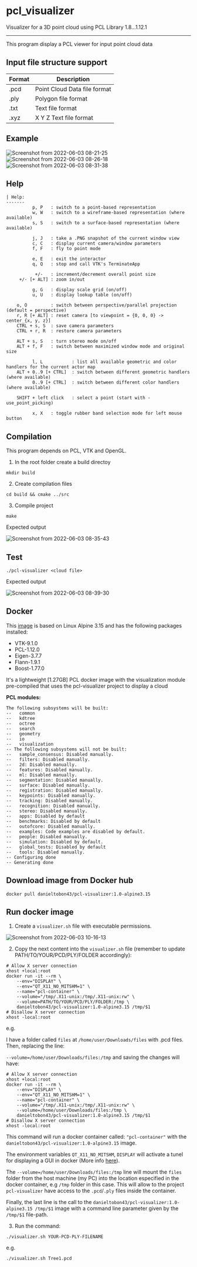# pcl_visualizer
Visualizer for a 3D point cloud using PCL Library 1.8...1.12.1

----------------------

This program display a PCL viewer for input point cloud data

## Input file structure support
| Format      | Description |
| ----------- | ----------- |
| .pcd      | Point Cloud Data file format       |
| .ply   | Polygon file format        |
| .txt   | Text file format        |
| .xyz      | X Y Z Text file format       |


## Example
![Screenshot from 2022-06-03 08-21-25](https://user-images.githubusercontent.com/35694200/171862553-c287954b-1a58-4005-8831-c035924ee57f.png)
![Screenshot from 2022-06-03 08-26-18](https://user-images.githubusercontent.com/35694200/171863365-5e259039-7980-47fa-a4ef-34ac20e8db6d.png)
![Screenshot from 2022-06-03 08-31-38](https://user-images.githubusercontent.com/35694200/171864244-aac54f80-6bb0-4ec5-ab0c-e19f669163a1.png)

## Help
```
| Help:
-------
          p, P   : switch to a point-based representation
          w, W   : switch to a wireframe-based representation (where available)
          s, S   : switch to a surface-based representation (where available)

          j, J   : take a .PNG snapshot of the current window view
          c, C   : display current camera/window parameters
          f, F   : fly to point mode

          e, E   : exit the interactor
          q, Q   : stop and call VTK's TerminateApp

           +/-   : increment/decrement overall point size
     +/- [+ ALT] : zoom in/out 

          g, G   : display scale grid (on/off)
          u, U   : display lookup table (on/off)

    o, O         : switch between perspective/parallel projection (default = perspective)
    r, R [+ ALT] : reset camera [to viewpoint = {0, 0, 0} -> center_{x, y, z}]
    CTRL + s, S  : save camera parameters
    CTRL + r, R  : restore camera parameters

    ALT + s, S   : turn stereo mode on/off
    ALT + f, F   : switch between maximized window mode and original size

          l, L           : list all available geometric and color handlers for the current actor map
    ALT + 0..9 [+ CTRL]  : switch between different geometric handlers (where available)
          0..9 [+ CTRL]  : switch between different color handlers (where available)

    SHIFT + left click   : select a point (start with -use_point_picking)

          x, X   : toggle rubber band selection mode for left mouse button
```

## Compilation
This program depends on PCL, VTK and OpenGL.

1. In the root folder create a build directoy

```
mkdir build
```
2. Create compilation files
   
```
cd build && cmake ../src
```
3. Compile project
   
```
make
```

Expected output

![Screenshot from 2022-06-03 08-35-43](https://user-images.githubusercontent.com/35694200/171864937-91aa8a3d-8bff-4f08-a3f8-d084a6243b5c.png)
       
        	 
## Test
```
./pcl-visualizer <cloud file> 
```
Expected output

![Screenshot from 2022-06-03 08-39-30](https://user-images.githubusercontent.com/35694200/171865601-c64efd17-a088-4f3f-afda-c62d20d04f93.png)

## Docker
This [image](https://hub.docker.com/r/danieltobon43/pcl-visualizer) is based on Linux Alpine 3.15 and has the following packages installed:

- VTK-9.1.0
- PCL-1.12.0
- Eigen-3.7.7
- Flann-1.9.1
- Boost-1.77.0

It's a lightweight [1.27GB] PCL docker image with the visualization module pre-compiled that uses the pcl-visualizer project to display a cloud

**PCL modules:**
```
The following subsystems will be built:
--   common
--   kdtree
--   octree
--   search
--   geometry
--   io
--   visualization
-- The following subsystems will not be built:
--   sample_consensus: Disabled manually.
--   filters: Disabled manually.
--   2d: Disabled manually.
--   features: Disabled manually.
--   ml: Disabled manually.
--   segmentation: Disabled manually.
--   surface: Disabled manually.
--   registration: Disabled manually.
--   keypoints: Disabled manually.
--   tracking: Disabled manually.
--   recognition: Disabled manually.
--   stereo: Disabled manually.
--   apps: Disabled by default
--   benchmarks: Disabled by default
--   outofcore: Disabled manually.
--   examples: Code examples are disabled by default.
--   people: Disabled manually.
--   simulation: Disabled by default.
--   global_tests: Disabled by default
--   tools: Disabled manually.
-- Configuring done
-- Generating done
```

## Download image from Docker hub
```
docker pull danieltobon43/pcl-visualizer:1.0-alpine3.15
```

## Run docker image
1. Create a `visualizer.sh` file with executable permissions.
   
![Screenshot from 2022-06-03 10-16-13](https://user-images.githubusercontent.com/35694200/171882906-75831bea-64f5-4cd6-9220-2d7a0ef46616.png)

2. Copy the next content into the `visualizer.sh` file (remember to update PATH/TO/YOUR/PCD/PLY/FOLDER accordingly):
```
# Allow X server connection
xhost +local:root
docker run -it --rm \
    --env="DISPLAY" \
    --env="QT_X11_NO_MITSHM=1" \
    --name="pcl-container" \
    --volume="/tmp/.X11-unix:/tmp/.X11-unix:rw" \
    --volume=PATH/TO/YOUR/PCD/PLY/FOLDER:/tmp \
    danieltobon43/pcl-visualizer:1.0-alpine3.15 /tmp/$1
# Disallow X server connection
xhost -local:root
```

e.g. 

I have a folder called `files` at `/home/user/Downloads/files` with .pcd files. Then, replacing the line:

`--volume=/home/user/Downloads/files:/tmp` and saving the changes will have:

```
# Allow X server connection
xhost +local:root
docker run -it --rm \
    --env="DISPLAY" \
    --env="QT_X11_NO_MITSHM=1" \
    --name="pcl-container" \
    --volume="/tmp/.X11-unix:/tmp/.X11-unix:rw" \
    --volume=/home/user/Downloads/files:/tmp \
    danieltobon43/pcl-visualizer:1.0-alpine3.15 /tmp/$1
# Disallow X server connection
xhost -local:root
```
This command will run a docker container called: `"pcl-container"` with the `danieltobon43/pcl-visualizer:1.0-alpine3.15` image. 

The environment variables `QT_X11_NO_MITSHM`, `DISPLAY` will activate a tunel for displaying a GUI in docker (More info [here](https://www.mit.edu/~arosinol/2019/08/06/Docker_Display_GUI_with_X_server/)).

The `--volume=/home/user/Downloads/files:/tmp` line will mount the `files` folder from the host machine (my PC) into the location especified in the docker container, e.g `/tmp` folder in this case. This will allow to the project `pcl-visualizer` have access to the `.pcd`/`.ply` files inside the container.

Finally, the last line is the call to the `danieltobon43/pcl-visualizer:1.0-alpine3.15 /tmp/$1` image with a command line parameter given by the `/tmp/$1` file-path.

3. Run the command:
```
./visualizer.sh YOUR-PCD-PLY-FILENAME
```

e.g. 
```
./visualizer.sh Tree1.pcd 
```